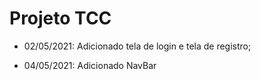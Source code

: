 # Projeto TCC

* 02/05/2021: Adicionado tela de login e tela de registro;

* 04/05/2021: Adicionado NavBar